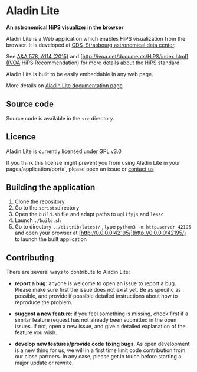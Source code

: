 # Aladin Lite
**An astronomical HiPS visualizer in the browser**

Aladin Lite is a Web application which enables HiPS visualization from the browser. It is developed at [CDS, Strasbourg astronomical data center](http://cds.unistra.fr/).

See [A&A 578, A114 (2015)](https://arxiv.org/abs/1505.02291) and [http://ivoa.net/documents/HiPS/index.html](IVOA HiPS Recommendation) for more details about the HiPS standard.

Aladin Lite is built to be easily embeddable in any web page.

More details on [Aladin Lite documentation page](http://aladin.u-strasbg.fr/AladinLite/doc/).

## Source code

Source code is available in the ``src`` directory.

## Licence

Aladin Lite is currently licensed under GPL v3.0

If you think this license might prevent you from using Aladin Lite in your pages/application/portal, please open an issue or [contact us](mailto:cds-question@unistra.fr)

## Building the application

1. Clone the repository
2. Go to the ``scripts``directory
3. Open the `build.sh` file and adapt paths to ``uglifyjs`` and ``lessc``
4. Launch ``./build.sh``
5. Go to directory ``../distrib/latest/`` , type ``python3 -m http.server 42195`` and open your browser at [http://0.0.0.0:42195/](http://0.0.0.0:42195/) to launch the built application


## Contributing

There are several ways to contribute to Aladin Lite:

- **report a bug**: anyone is welcome to open an issue to report a bug. Please make sure first the issue does not exist yet. Be as specific as possible, and provide if possible detailed instructions about how to reproduce the problem.

- **suggest a new feature**: if you feel something is missing, check first if a similar feature request has not already been submitted in the open issues. If not, open a new issue, and give a detailed explanation of the feature you wish.

- **develop new features/provide code fixing bugs**. As open development is a new thing for us, we will in a first time limit code contribution from our close partners.
In any case, please get in touch before starting a major update or rewrite.

